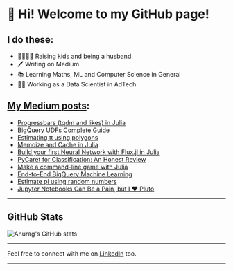 # 👋 Hi! Welcome to my GitHub page!

## I do these:
- 👨‍👩‍👧‍👦  Raising kids and being a husband
- 🖊️  Writing on Medium
- 📚  Learning Maths, ML and Computer Science in General
- 🧑‍🔬  Working as a Data Scientist in AdTech


## [My Medium posts](https://niczky12.medium.com/):
<!-- BLOG-POST-LIST:START -->
- [Progressbars &lpar;tqdm and likes&rpar; in Julia](https://levelup.gitconnected.com/progressbars-tqdm-and-likes-in-julia-f5102cdd1841?source=rss-29f55325f60b------2)
- [BigQuery UDFs Complete Guide](https://towardsdatascience.com/bigquery-udfs-complete-guide-181cbdaea55b?source=rss-29f55325f60b------2)
- [Estimating π using polygons](https://towardsdatascience.com/estimating-%CF%80-using-polygons-d1a53a53f408?source=rss-29f55325f60b------2)
- [Memoize and Cache in Julia](https://towardsdatascience.com/memoize-and-cache-in-julia-48aa98f6549?source=rss-29f55325f60b------2)
- [Build your first Neural Network with Flux.jl in Julia](https://towardsdatascience.com/build-your-first-neural-network-with-flux-jl-in-julia-10ebdfcf2fa3?source=rss-29f55325f60b------2)
- [PyCaret for Classification: An Honest Review](https://towardsdatascience.com/pycaret-review-65cbe2f663bb?source=rss-29f55325f60b------2)
- [Make a command-line game with Julia](https://blog.devgenius.io/make-a-command-line-game-with-julia-a408057adcfe?source=rss-29f55325f60b------2)
- [End-to-End BigQuery Machine Learning](https://towardsdatascience.com/end-to-end-bigquery-machine-learning-e7e6e2e83b34?source=rss-29f55325f60b------2)
- [Estimate pi using random numbers](https://towardsdatascience.com/estimate-pi-using-random-numbers-8b13a7e8c791?source=rss-29f55325f60b------2)
- [Jupyter Notebooks Can Be a Pain, but I ❤️ Pluto](https://towardsdatascience.com/jupyter-notebooks-can-be-a-pain-but-i-%EF%B8%8F-pluto-f47913c5c16d?source=rss-29f55325f60b------2)
<!-- BLOG-POST-LIST:END -->

---
## GitHub Stats

![Anurag's GitHub stats](https://github-readme-stats.vercel.app/api?username=niczky12&show_icons=true)

---

Feel free to connect with me on [LinkedIn](https://www.linkedin.com/in/bencekomarniczky/)  too.

---